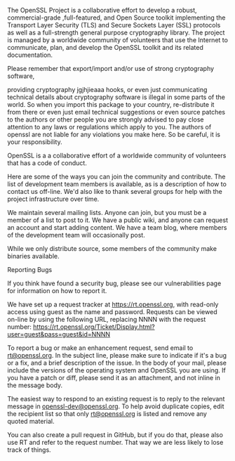 The OpenSSL Project is a collaborative effort to develop a robust, commercial-grade ,full-featured, and Open Source toolkit implementing the Transport Layer Security (TLS) and Secure Sockets Layer (SSL) protocols as well as a full-strength general purpose cryptography library. The project is managed by a worldwide community of volunteers that use the Internet to communicate, plan, and develop the OpenSSL toolkit and its related documentation.

Please remember that export/import and/or use of strong cryptography software,

providing cryptography jgjhjieaaa hooks, or even just communicating technical details about cryptography software is illegal in some parts of the world. So when you import this package to your country, re-distribute it from there or even just email technical suggestions or even source patches to the authors or other people you are strongly advised to pay close attention to any laws or regulations which apply to you. The authors of openssl are not liable for any violations you make here. So be careful, it is your responsibility.

OpenSSL is a a collaborative effort of a worldwide community of volunteers that has a code of conduct.

Here are some of the ways you can join the community and contribute. The list of development team members is available, as is a description of how to  contact us off-line. We'd also like to thank several groups for help with the project infrastructure over time.

We maintain several mailing lists. Anyone can join, but you must be a member of a list to post to it. We have a public wiki, and anyone can request an account and start adding content. We have a team blog, where members of the development team will occasionally post.

While we only distribute source, some members of the community make binaries available.

Reporting Bugs

If you think have found a security bug, please see our  vulnerabilities page for information on how to report it.

We have set up a request tracker at  https://rt.openssl.org, with read-only access using guest as the name and password. Requests can be viewed on-line by using the following URL, replacing NNNN with the request number: https://rt.openssl.org/Ticket/Display.html?user=guest&pass=guest&id=NNNN

To report a bug or make an enhancement request, send email to rt@openssl.org. In the subject line, please make sure to indicate if it's a bug or a fix, and a brief description of the issue. In the body of your mail, please include the versions of the operating system and OpenSSL you are using. If you have a patch or diff, please send it as an attachment, and not inline in the message body.

The easiest way to respond to an existing request is to reply to the relevant message in openssl-dev@openssl.org. To help avoid duplicate copies, edit the recipient list so that only rt@openssl.org is listed and remove any quoted material.

You can also create a pull request in  GitHub, but if you do that, please also use RT and refer to the request number. That way we are less likely to lose track of things.
